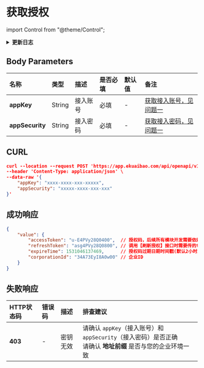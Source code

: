 # 获取授权

import Control from "@theme/Control";

<Control
  method="POST"
  url="/api/openapi/v1/auth/getAccessToken"
/>

<details>
  <summary><b>更新日志</b></summary>
  <div>

  [**1.17.0**](/docs/open-api/notice/update-log#1170) -> 🐞 修复了 **获取授权** 后立即使用 `accessToken` 报 **HTTP403** 的BUG，提供添加延迟后返回 `accessToken` 的处理。<br/>

  </div>
</details>

## Body Parameters

| 名称 | 类型 | 描述 | 是否必填 | 默认值 | 备注 |
| :--- | :--- | :--- | :--- |:--- | :--- |
| **appKey**       | String | 接入账号 | 必填 | - | [获取接入账号，见问题一](/docs/open-api/getting-started/question-answer) |
| **appSecurity**  | String | 接入密码 | 必填 | - | [获取接入密码，见问题一](/docs/open-api/getting-started/question-answer) |

## CURL
```json
curl --location --request POST 'https://app.ekuaibao.com/api/openapi/v1/auth/getAccessToken' \
--header 'Content-Type: application/json' \
--data-raw '{
    "appKey": "xxxx-xxxx-xxx-xxxxx",
    "appSecurity": "xxxxx-xxxx-xxx-xxx"
}'
```

## 成功响应
```json
{
    "value": {
        "accessToken": "u-E4PVy28Q0400",  // 授权码，后续所有模块开发需要依赖此返回值
        "refreshToken": "asg4PVy28Q0800", // 调用【刷新授权】接口时需要传的token
        "expireTime": 1531046137469,      // 授权码过期日期时间戳(默认2小时后到期)
        "corporationId": "34A73EyI8A0w00" // 企业ID
    }
}
```

## 失败响应

| HTTP状态码 | 错误码 | 描述 | 排查建议 |
| :--- | :--- | :--- | :--- |
| **403** | - | 密钥无效 | 请确认 `appKey`（接入账号）和 `appSecurity`（接入密码）是否正确<br/>请确认 **地址前缀** 是否与您的企业环境一致 |
